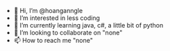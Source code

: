 - 👋 Hi, I’m @hoanganngle
- 👀 I’m interested in less coding 
- 🌱 I’m currently learning java, c#, a little bit of python
- 💞️ I’m looking to collaborate on "none"
- 📫 How to reach me "none"

<!---
hoanganngle/hoanganngle is a ✨ special ✨ repository because its `README.md` (this file) appears on your GitHub profile.
You can click the Preview link to take a look at your changes.
--->
